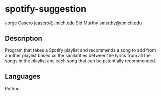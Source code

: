 # spotify-suggestion
Jorge Casero <jcasero@umich.edu>
Sid Murthy <smurthy@umich.edu>

## Description
Program that takes a Spotify playlist and recommends a song to add from another playlist based on the similarities between the lyrics from all the songs in the playlist and each song that can be potentially recommended.


## Languages
Python
